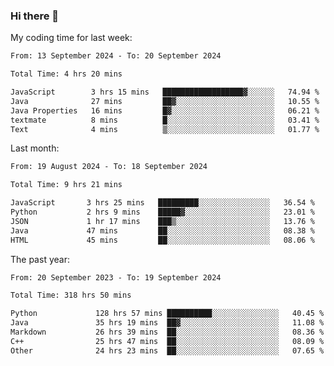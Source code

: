 ### Hi there 👋

My coding time for last week:

<!--START_SECTION:week-->

```txt
From: 13 September 2024 - To: 20 September 2024

Total Time: 4 hrs 20 mins

JavaScript        3 hrs 15 mins   ██████████████████▓░░░░░░   74.94 %
Java              27 mins         ██▓░░░░░░░░░░░░░░░░░░░░░░   10.55 %
Java Properties   16 mins         █▓░░░░░░░░░░░░░░░░░░░░░░░   06.21 %
textmate          8 mins          █░░░░░░░░░░░░░░░░░░░░░░░░   03.41 %
Text              4 mins          ▒░░░░░░░░░░░░░░░░░░░░░░░░   01.77 %
```

<!--END_SECTION:week-->

Last month:

<!--START_SECTION:month-->

```txt
From: 19 August 2024 - To: 18 September 2024

Total Time: 9 hrs 21 mins

JavaScript       3 hrs 25 mins   █████████░░░░░░░░░░░░░░░░   36.54 %
Python           2 hrs 9 mins    █████▓░░░░░░░░░░░░░░░░░░░   23.01 %
JSON             1 hr 17 mins    ███▒░░░░░░░░░░░░░░░░░░░░░   13.76 %
Java             47 mins         ██░░░░░░░░░░░░░░░░░░░░░░░   08.38 %
HTML             45 mins         ██░░░░░░░░░░░░░░░░░░░░░░░   08.06 %
```

<!--END_SECTION:month-->

The past year:

<!--START_SECTION:year-->

```txt
From: 20 September 2023 - To: 19 September 2024

Total Time: 318 hrs 50 mins

Python             128 hrs 57 mins ██████████░░░░░░░░░░░░░░░   40.45 %
Java               35 hrs 19 mins  ██▓░░░░░░░░░░░░░░░░░░░░░░   11.08 %
Markdown           26 hrs 39 mins  ██░░░░░░░░░░░░░░░░░░░░░░░   08.36 %
C++                25 hrs 47 mins  ██░░░░░░░░░░░░░░░░░░░░░░░   08.09 %
Other              24 hrs 23 mins  ██░░░░░░░░░░░░░░░░░░░░░░░   07.65 %
```

<!--END_SECTION:year-->
